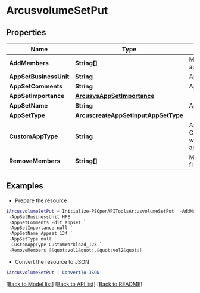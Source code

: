 # ArcusvolumeSetPut
## Properties

Name | Type | Description | Notes
------------ | ------------- | ------------- | -------------
**AddMembers** | **String[]** | Members to add to application set | [optional] 
**AppSetBusinessUnit** | **String** | App set business unit | [optional] 
**AppSetComments** | **String** | App set comments | [optional] 
**AppSetImportance** | [**ArcusvsAppSetImportance**](ArcusvsAppSetImportance.md) |  | [optional] 
**AppSetName** | **String** | App set name | [optional] 
**AppSetType** | [**ArcuscreateAppSetInputAppSetType**](ArcuscreateAppSetInputAppSetType.md) |  | [optional] 
**CustomAppType** | **String** | App set name for Custom workloads when appSetType&#x3D;CUSTOM | [optional] 
**RemoveMembers** | **String[]** | Members to remove from application set | [optional] 

## Examples

- Prepare the resource
```powershell
$ArcusvolumeSetPut = Initialize-PSOpenAPIToolsArcusvolumeSetPut  -AddMembers [&quot;vol1&quot;,&quot;vol2&quot;] `
 -AppSetBusinessUnit HPE `
 -AppSetComments Edit appset `
 -AppSetImportance null `
 -AppSetName Appset_134 `
 -AppSetType null `
 -CustomAppType CustomWorkload_123 `
 -RemoveMembers [&quot;vol1&quot;,&quot;vol2&quot;]
```

- Convert the resource to JSON
```powershell
$ArcusvolumeSetPut | ConvertTo-JSON
```

[[Back to Model list]](../README.md#documentation-for-models) [[Back to API list]](../README.md#documentation-for-api-endpoints) [[Back to README]](../README.md)


